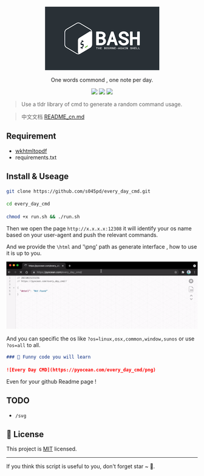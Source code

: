 <p align="center">
<img src="media/bashs.png" />
    <p align="center">One words commond , one note per day.</p>
        <p align="center">
    <a target="_blank" href="https://www.python.org/downloads/" title="Python version"><img src="https://img.shields.io/badge/python-%3E=_3.7.4-green.svg"></a>
    <a target="_blank" href="LICENSE" title="License: MIT"><img src="https://img.shields.io/badge/License-MIT-blue.svg"></a>
    <a target="_blank" href="FastAPI" title="FastAPI"><img src="https://img.shields.io/badge/power_by-FastAPI-Green.svg"></a></p>
</p>

> Use a tldr library of cmd to generate a random command usage.

> 中文文档 [README_cn.md](README_cn.md)

## Requirement

- [wkhtmltopdf](https://wkhtmltopdf.org/)
- requirements.txt

## Install & Useage

```sh
git clone https://github.com/s045pd/every_day_cmd.git

cd every_day_cmd

chmod +x run.sh && ./run.sh
```

Then we open the page `http://x.x.x.x:12308` it will identify your os name based on your user-agent and push the relevant commands.

And we provide the `\html` and '\png' path as generate interface , how to use it is up to you.

<img src="media/every_day_cmd.gif">

And you can specific the os like `?os=linux,osx,common,window,sunos` or use `?os=all` to all.

```md
### 🤡 Funny code you will learn

![Every Day CMD](https://pyocean.com/every_day_cmd/png)
```

Even for your github Readme page !

## TODO

- `/svg`



## 📝 License

This project is [MIT](https://github.com/kefranabg/readme-md-generator/blob/master/LICENSE) licensed.

---

If you think this script is useful to you, don't forget star ~ 🐶.
